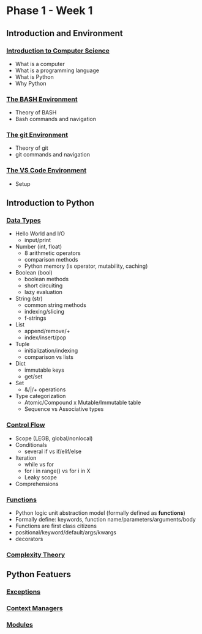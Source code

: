 # Phase 1 - Week 1

## Introduction and Environment

### [Introduction to Computer Science](https://github.com/ByteAcademy-Curriculum/Data-Science/blob/master/Slides/Phase%201/Week%201/Slides/Introduction%20and%20Environment/Introduction-to-Computer-Science.md)
* What is a computer
* What is a programming language
* What is Python
* Why Python

### [The BASH Environment](https://github.com/ByteAcademy-Curriculum/Data-Science/blob/master/Slides/Phase%201/Week%201/Slides/Introduction%20and%20Environment/The-BASH-Environment.md)
* Theory of BASH
* Bash commands and navigation

### [The git Environment](https://github.com/ByteAcademy-Curriculum/Data-Science/blob/master/Slides/Phase%201/Week%201/Slides/Introduction%20and%20Environment/The-git-Environment.md)
* Theory of git
* git commands and navigation

### [The VS Code Environment](https://github.com/ByteAcademy-Curriculum/Data-Science/blob/master/Slides/Phase%201/Week%201/Slides/Introduction%20and%20Environment/The-VS-Code-Environment.md)
* Setup

## Introduction to Python

### [Data Types](https://github.com/ByteAcademy-Curriculum/Data-Science/blob/master/Slides/Phase%201/Week%201/Slides/Introduction-To-Python/Data-Types.md)
* Hello World and I/O
  * input/print
* Number (int, float)
  * 8 arithmetic operators
  * comparison methods
  * Python memory (is operator, mutability, caching)
* Boolean (bool)
  * boolean methods
  * short circuiting
  * lazy evaluation
* String (str)
  * common string methods
  * indexing/slicing
  * f-strings
* List
  * append/remove/+
  * index/insert/pop
* Tuple
  * initialization/indexing
  * comparison vs lists
* Dict
  * immutable keys
  * get/set
* Set
  * &/|/+ operations
* Type categorization
  * Atomic/Compound x Mutable/Immutable table
  * Sequence vs Associative types

### [Control Flow](https://github.com/ByteAcademy-Curriculum/Data-Science/blob/master/Slides/Phase%201/Week%201/Slides/Introduction-To-Python/Control-Flow.md)

* Scope (LEGB, global/nonlocal)
* Conditionals
  * several if vs if/elif/else
* Iteration
  * while vs for
  * for i in range() vs for i in X
  * Leaky scope
* Comprehensions
 
### [Functions](https://github.com/ByteAcademy-Curriculum/Data-Science/blob/master/Slides/Phase%201/Week%201/Slides/Introduction-To-Python/Functions.md)

* Python logic unit abstraction model (formally defined as **functions**)
* Formally define: keywords, function name/parameters/arguments/body
* Functions are first class citizens
* positional/keyword/default/args/kwargs
* decorators

### [Complexity Theory](https://github.com/ByteAcademy-Curriculum/Data-Science/blob/master/Slides/Phase%201/Week%201/Slides/Introduction-To-Python/Complexity-Theory.md)

## Python Featuers

### [Exceptions](https://github.com/ByteAcademy-Curriculum/Data-Science/blob/master/Slides/Phase%201/Week%201/Slides/Python-Features/Exceptions.md)

### [Context Managers](https://github.com/ByteAcademy-Curriculum/Data-Science/blob/master/Slides/Phase%201/Week%201/Slides/Python-Features/Context-Managers.md)

### [Modules](https://github.com/ByteAcademy-Curriculum/Data-Science/blob/master/Slides/Phase%201/Week%201/Slides/Python-Features/Modules.md)

